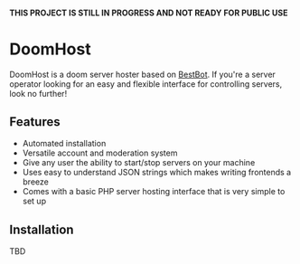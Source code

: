 #### THIS PROJECT IS STILL IN PROGRESS AND NOT READY FOR PUBLIC USE

# DoomHost

DoomHost is a doom server hoster based on [BestBot](http://www.github.com/IvanTopolcic/BestBot). If you're a server operator looking for an easy and flexible interface for controlling servers, look no further!

## Features
* Automated installation
* Versatile account and moderation system
* Give any user the ability to start/stop servers on your machine
* Uses easy to understand JSON strings which makes writing frontends a breeze
* Comes with a basic PHP server hosting interface that is very simple to set up

## Installation

TBD
